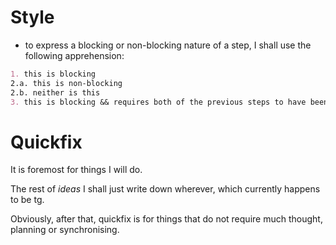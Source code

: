 # Style
- to express a blocking or non-blocking nature of a step, I shall use the following apprehension:
```md
1. this is blocking
2.a. this is non-blocking
2.b. neither is this
3. this is blocking && requires both of the previous steps to have been finished.
```

# Quickfix
It is foremost for things I will do.

The rest of _ideas_ I shall just write down wherever, which currently happens to be tg.

Obviously, after that, quickfix is for things that do not require much thought, planning or synchronising.
